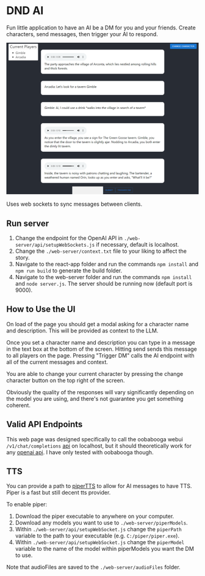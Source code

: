 # DND AI

Fun little application to have an AI be a DM for you and your friends. Create characters, send messages, then trigger your AI to respond.

![](CurrentUI.png)

Uses web sockets to sync messages between clients.

## Run server
1. Change the endpoint for the OpenAI API in `./web-server/api/setupWebSockets.js` if necessary, default is localhost.
2. Change the `./web-server/context.txt` file to your liking to affect the story.
2. Navigate to the react-app folder and run the commands `npm install` and `npm run build` to generate the build folder.
3. Navigate to the web-server folder and run the commands `npm install` and `node server.js`. The server should be running now (default port is 9000).

## How to Use the UI
On load of the page you should get a modal asking for a character name and description. This will be provided as context to the LLM.

Once you set a character name and description you can type in a message in the text box at the bottom of the screen. Hitting send sends this message to all players on the page. Pressing "Trigger DM" calls the AI endpoint with all of the current messages and context.

You are able to change your current character by pressing the change character button on the top right of the screen.

Obviously the quality of the responses will vary significantly depending on the model you are using, and there's not guarantee you get something coherent.

## Valid API Endpoints
This web page was designed specifically to call the oobabooga webui `/v1/chat/completions` [api](https://github.com/oobabooga/text-generation-webui/wiki/12-%E2%80%90-OpenAI-API) on localhost, but it should theoretically work for any [openai api](https://platform.openai.com/docs/api-reference/chat/create). I have only tested with oobabooga though.

## TTS
You can provide a path to [piperTTS](https://github.com/rhasspy/piper) to allow for AI messages to have TTS. Piper is a fast but still decent tts provider.

To enable piper:
1. Download the piper executable to anywhere on your computer.
2. Download any models you want to use to `./web-server/piperModels`.
3. Within `./web-server/api/setupWebSocket.js` change the `piperPath` variable to the path to your executable (e.g. `C:/piper/piper.exe`).
4. Within `./web-server/api/setupWebSocket.js` change the `piperModel` variable to the name of the model within piperModels you want the DM to use.

Note that audioFiles are saved to the `./web-server/audioFiles` folder.